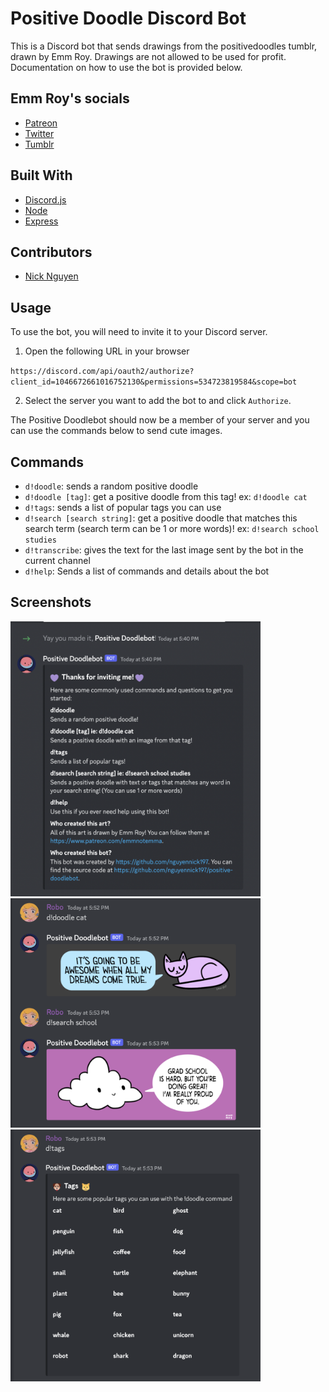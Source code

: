 # Positive Doodle Discord Bot

This is a Discord bot that sends drawings from the positivedoodles tumblr, drawn by Emm Roy. Drawings are not allowed to be used for profit. Documentation on how to use the bot is provided below.

## Emm Roy's socials
 - [Patreon](https://www.patreon.com/emmnotemma)
 - [Twitter](https://twitter.com/emmnotemma)
 - [Tumblr](https://positivedoodles.tumblr.com/)

## Built With
 - [Discord.js](https://discordjs.guide/)
 - [Node](https://nodejs.org/en/)
 - [Express](https://expressjs.com/)

## Contributors 
 - [Nick Nguyen](https://github.com/nguyennick197)


## Usage

To use the bot, you will need to invite it to your Discord server.

1. Open the following URL in your browser

`https://discord.com/api/oauth2/authorize?client_id=1046672661016752130&permissions=534723819584&scope=bot`

2. Select the server you want to add the bot to and click `Authorize`.

The Positive Doodlebot should now be a member of your server and you can use the commands below to send cute images.

## Commands

 - `d!doodle`: sends a random positive doodle
 - `d!doodle [tag]`: get a positive doodle from this tag! ex: `d!doodle cat`
 - `d!tags`: sends a list of popular tags you can use 
 - `d!search [search string]`: get a positive doodle that matches this search term (search term can be 1 or more words)! ex: `d!search school studies`
 - `d!transcribe`: gives the text for the last image sent by the bot in the current channel
 - `d!help`: Sends a list of commands and details about the bot

## Screenshots

<img src="readme_images/doodlebot_intro.png" alt="Doodlebot Welcome Message" width="400"/>

<img src="readme_images/doodlebot_examples.png" alt="Doodlebot doodle and search commands" width="400"/>

<img src="readme_images/doodlebot_tags.png" alt="Doodlebot tag command" width="400"/>